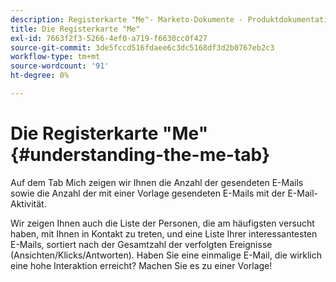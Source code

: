```yaml
---
description: Registerkarte "Me"- Marketo-Dokumente - Produktdokumentation
title: Die Registerkarte "Me"
exl-id: 7663f2f3-5266-4ef0-a719-f6630cc0f427
source-git-commit: 3de5fccd516fdaee6c3dc5168df3d2b0767eb2c3
workflow-type: tm+mt
source-wordcount: '91'
ht-degree: 0%

---
```


# Die Registerkarte &quot;Me&quot; {#understanding-the-me-tab}

Auf dem Tab Mich zeigen wir Ihnen die Anzahl der gesendeten E-Mails sowie die Anzahl der mit einer Vorlage gesendeten E-Mails mit der E-Mail-Aktivität.

Wir zeigen Ihnen auch die Liste der Personen, die am häufigsten versucht haben, mit Ihnen in Kontakt zu treten, und eine Liste Ihrer interessantesten E-Mails, sortiert nach der Gesamtzahl der verfolgten Ereignisse (Ansichten/Klicks/Antworten). Haben Sie eine einmalige E-Mail, die wirklich eine hohe Interaktion erreicht? Machen Sie es zu einer Vorlage!
